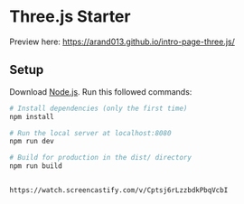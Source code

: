 # Three.js Starter
 Preview here: https://arand013.github.io/intro-page-three.js/

## Setup
Download [Node.js](https://nodejs.org/en/download/).
Run this followed commands:

``` bash
# Install dependencies (only the first time)
npm install

# Run the local server at localhost:8080
npm run dev

# Build for production in the dist/ directory
npm run build


https://watch.screencastify.com/v/Cptsj6rLzzbdkPbqVcbI

```

